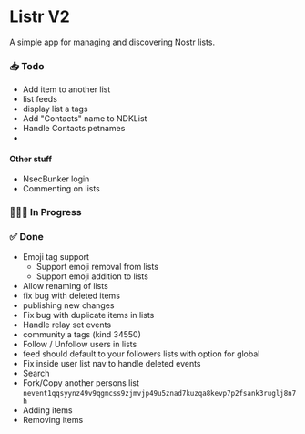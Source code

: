 # Listr V2

A simple app for managing and discovering Nostr lists.

### 📥 Todo

-   Add item to another list
-   list feeds
-   display list a tags
-   Add "Contacts" name to NDKList
-   Handle Contacts petnames
-

#### Other stuff

-   NsecBunker login
-   Commenting on lists

### 👨🏼‍💻 In Progress

### ✅ Done

-   Emoji tag support
    -   Support emoji removal from lists
    -   Support emoji addition to lists
-   Allow renaming of lists
-   fix bug with deleted items
-   publishing new changes
-   Fix bug with duplicate items in lists
-   Handle relay set events
-   community a tags (kind 34550)
-   Follow / Unfollow users in lists
-   feed should default to your followers lists with option for global
-   Fix inside user list nav to handle deleted events
-   Search
-   Fork/Copy another persons list `nevent1qqsyynz49v9qgmcss9zjmvjp49u5znad7kuzqa8kevp7p2fsank3ruglj8n7h`
-   Adding items
-   Removing items
